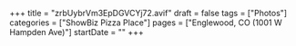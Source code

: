 +++
title = "zrbUybrVm3EpDGVCYj72.avif"
draft = false
tags = ["Photos"]
categories = ["ShowBiz Pizza Place"]
pages = ["Englewood, CO (1001 W Hampden Ave)"]
startDate = ""
+++
